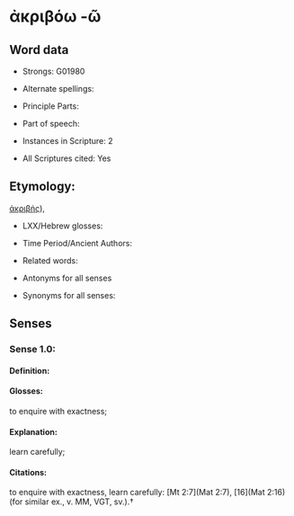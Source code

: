 # ἀκριβόω -ῶ

<!-- Status: S2=NeedsEdits -->
<!-- Lexica used for edits:   -->

## Word data

* Strongs: G01980

* Alternate spellings:



* Principle Parts: 


* Part of speech: 


* Instances in Scripture: 2

* All Scriptures cited: Yes

## Etymology: 

[ἀκριβής]()), 

* LXX/Hebrew glosses: 


* Time Period/Ancient Authors: 


* Related words: 

* Antonyms for all senses

* Synonyms for all senses: 


## Senses 


### Sense  1.0: 

#### Definition: 

#### Glosses: 

to enquire with exactness; 

#### Explanation: 

learn carefully; 

#### Citations: 

to enquire with exactness, learn carefully: [Mt 2:7](Mat 2:7), [16](Mat 2:16) (for similar ex., v. MM, VGT, sv.).†
